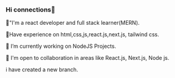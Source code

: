 ### Hi connections👋

🌱"I'm a react developer and full stack learner(MERN).

🌱Have experience on html,css,js,react.js,next.js, tailwind css.

🔭 I’m currently working on NodeJS Projects.

👯 I'm open to collaboration in areas like React.js, Next.js, Node js.

<!--
**Rohan-chy/Rohan-chy** is a ✨ _special_ ✨ repository because its `README.md` (this file) appears on your GitHub profile.

Here are some ideas to get you started:

- 🔭 I’m currently working on ...
- 🌱 I’m currently learning ...
- 👯 I’m looking to collaborate on ...
- 🤔 I’m looking for help with ...
- 💬 Ask me about ...
- 📫 How to reach me: ...
- 😄 Pronouns: ...
- ⚡ Fun fact: ...
-->

i have created a new branch.